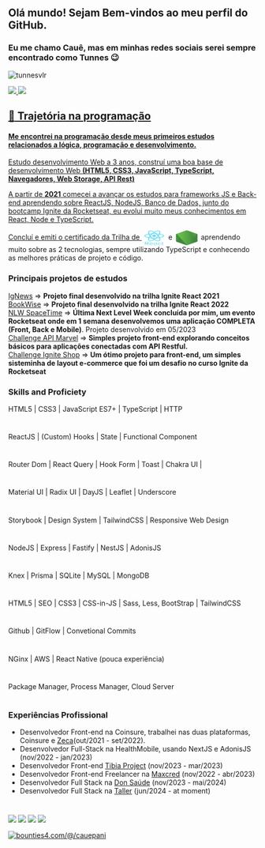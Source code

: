 ## Olá mundo! Sejam Bem-vindos ao meu perfil do GitHub.
### Eu me chamo Cauê, mas em minhas redes sociais serei sempre encontrado como Tunnes :wink:
<p align="left"> <img src="https://komarev.com/ghpvc/?username=tunnesvlr" alt="tunnesvlr" /> </p>

 <div>
   <a href="https://github.com/tunnesvlr">
   <img src="https://github-readme-stats-wheat-two-53.vercel.app/api?username=thetunnes&theme=dark&hide_border=false&include_all_commits=false&count_private=false"  width="364px" />
   <img src="https://github-readme-streak-stats.herokuapp.com/?user=thetunnes&theme=dark&hide_border=false"  width="400px" />
 </div>
   
  ## :book: Trajetória na programação
  
  #### Me encontrei na programação desde meus primeiros estudos relacionados a lógica, programação e desenvolvimento.

 <p>Estudo desenvolvimento Web a 3 anos, construí uma boa base de desenvolvimento Web <b>(HTML5, CSS3, JavaScript, TypeScript, Navegadores, Web Storage, API Rest)</b></p>
   A partir de <b>2021</b> comecei a avançar os estudos para frameworks JS e Back-end aprendendo sobre ReactJS, NodeJS, Banco de Dados, junto do bootcamp Ignite da Rocketseat, eu evolui muito meus conhecimentos em React, Node e TypeScript.
 
<br />

 Concluí e emiti o certificado da Trilha de [<img align="center" alt="ReactJS" height="30" width="50" src="https://raw.githubusercontent.com/devicons/devicon/master/icons/react/react-original-wordmark.svg">](https://app.rocketseat.com.br/certificates/aae32f87-a3e3-43ad-94b1-ea78b811bdda) e <img align="center" alt="NodeJS" height="30" width="50" src="https://raw.githubusercontent.com/devicons/devicon/master/icons/nodejs/nodejs-original.svg"> aprendendo muito sobre as 2 tecnologias, sempre utilizando TypeScript e conhecendo as melhores práticas de projeto e código.
 <br />

 ### Principais projetos de estudos
 [IgNews](https://github.com/thetunnes/IgNews) => <b>Projeto final desenvolvido na trilha Ignite React 2021</b><br />
 [BookWise](https://github.com/thetunnes/last-challenge-ignite-react) => <b>Projeto final desenvolvido na trilha Ignite React 2022</b><br />
 [NLW SpaceTime](https://github.com/thetunnes/spacetime) => <b>Última Next Level Week concluída por mim, um evento Rocketseat onde em 1 semana desenvolvemos uma aplicação COMPLETA (Front, Back e Mobile)</b>. Projeto desenvolvido em 05/2023<br />
 [Challenge API Marvel](https://github.com/thetunnes/challenge-marvel) => <b>Simples projeto front-end explorando conceitos básicos para aplicações conectadas com API Restful.</b><br />
 [Challenge Ignite Shop](https://github.com/thetunnes/challenge-coffee-delivery) => <b>Um ótimo projeto para front-end, um simples sisteminha de layout e-commerce que foi um desafio no curso Ignite da Rocketseat</b><br />
 
 ### Skills and Proficiety

  HTML5 | CSS3 | JavaScript ES7+ | TypeScript | HTTP
 #
  ReactJS | (Custom) Hooks | State | Functional Component
 #
  Router Dom | React Query | Hook Form | Toast | Chakra UI |
 #
  Material UI | Radix UI | DayJS | Leaflet | Underscore
 #
  Storybook | Design System | TailwindCSS | Responsive Web Design
 #
  NodeJS | Express | Fastify | NestJS | AdonisJS
 # 
  Knex | Prisma | SQLite | MySQL | MongoDB
 #
  HTML5 | SEO | CSS3 | CSS-in-JS | Sass, Less, BootStrap | TailwindCSS
 #
  Github | GitFlow | Convetional Commits
 #
  NGinx | AWS | React Native (pouca experiência)
 #
  Package Manager, Process Manager, Cloud Server
 #
  
  ### Experiências Profissional
  
 * Desenvolvedor Front-end na Coinsure, trabalhei nas duas plataformas, Coinsure e <a href="https://zeca.coinsure.com.br" target="_blank" >Zeca</a>(out/2021 - set/2022).
 * Desenvolvedor Full-Stack na HealthMobile, usando NextJS e AdonisJS (nov/2022 - jan/2023)
 * Desenvolvedor Front-end  <a href="https://tibiaproject.com" target="_blank" >Tibia Project</a> (nov/2023 - mar/2023)
 * Desenvolvedor Front-end Freelancer na <a href="https://app.maxcred.net" target="_blank" >Maxcred</a> (nov/2022 - abr/2023)
 * Desenvolvedor Full Stack na <a href="https://plataforma.donsaude.com.br" target="_blank" >Don Saúde</a> (nov/2023 - mai/2024)
 * Desenvolvedor Full Stack na <a href="https://taller.net.br" target="_blank" >Taller</a> (jun/2024 - at moment)
 

  #
   <div>
     <a href="https://instagram.com/thetunnes" target="_blank"><img src="https://img.shields.io/badge/-Instagram-%23E4405F?style=for-the-badge&logo=instagram&logoColor=white" target="_blank"></a>
     <a href="https://github.com/tunnesvlr" target="_blank"><img src="https://img.shields.io/badge/Tunnes_0306-7289DA?style=for-the-badge&logo=discord&logoColor=white" target="_blank"></a> 
     <a href = "mailto:cauepani06@gmail.com"><img src="https://img.shields.io/badge/-Gmail-D93025?style=for-the-badge&logo=gmail&logoColor=white" target="_blank"></a>
     <a href="https://www.linkedin.com/in/caue-pani" target="_blank"><img src="https://img.shields.io/badge/-LinkedIn-%230077B5?style=for-the-badge&logo=linkedin&logoColor=white" target="_blank"></a> 
   </div>


  <a href="https://app.bounties4.com/@/cauepani" target="_blank"><img title="bounties4.com/@/cauepani" alt="bounties4.com/@/cauepani" src="https://storage.googleapis.com/profile_avatar/production/6479f2bdbb99ef5190984520/1696457781755_badge.png" width="400" height="400" /></a>

